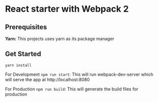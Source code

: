 # React starter with Webpack 2

## Prerequisites
**Yarn:** This projects uses yarn as its package manager

## Get Started
`yarn install`

For Development
`npm run start`: This will run webpack-dev-server which will serve the app at http://localhost:8080

For Production
`npm run build`: This will generate the build files for production
